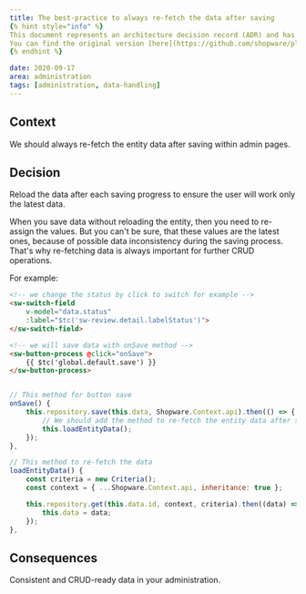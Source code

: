 ```yaml
---
title: The best-practice to always re-fetch the data after saving
{% hint style="info" %}
This document represents an architecture decision record (ADR) and has been mirrored from the ADR section in our Shopware 6 repository.
You can find the original version [here](https://github.com/shopware/platform/blob/trunk/adr/2020-09-17-the-best-practice-to-always-re-fetch-the-data-after-saving.md)
{% endhint %}

date: 2020-09-17
area: administration
tags: [administration, data-handling]
--- 
```


## Context

We should always re-fetch the entity data after saving within admin pages.

## Decision

Reload the data after each saving progress to ensure the user will work only the latest data.

When you save data without reloading the entity, then you need to re-assign the values. But you can't be sure, that these values are the latest ones, because of possible data inconsistency during the saving process. That's why re-fetching data is always important for further CRUD operations.

For example:

```html
<!-- we change the status by click to switch for example -->
<sw-switch-field
    v-model="data.status"
    :label="$tc('sw-review.detail.labelStatus')">
</sw-switch-field>

<!-- we will save data with onSave method -->
<sw-button-process @click="onSave">
    {{ $tc('global.default.save') }}
</sw-button-process>
```

```javascript

// This method for button save
onSave() {
    this.repository.save(this.data, Shopware.Context.api).then(() => {
        // We should add the method to re-fetch the entity data after save success here
        this.loadEntityData();
    });
},

// This method to re-fetch the data
loadEntityData() {
    const criteria = new Criteria();
    const context = { ...Shopware.Context.api, inheritance: true };

    this.repository.get(this.data.id, context, criteria).then((data) => {
        this.data = data;
    });
},
```

## Consequences

Consistent and CRUD-ready data in your administration.

